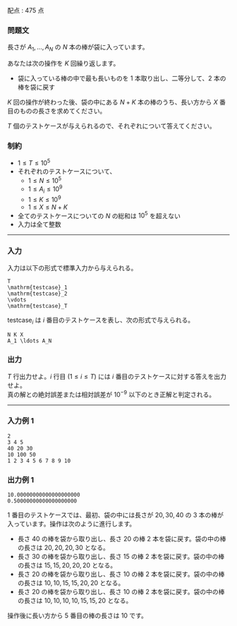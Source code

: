 配点 : $475$ 点

### 問題文

長さが $A_1,\ldots,A_N$ の $N$ 本の棒が袋に入っています。

あなたは次の操作を $K$ 回繰り返します。

  * 袋に入っている棒の中で最も長いものを $1$ 本取り出し、二等分して、$2$ 本の棒を袋に戻す



$K$ 回の操作が終わった後、袋の中にある $N+K$ 本の棒のうち、長い方から $X$ 番目のものの長さを求めてください。

$T$ 個のテストケースが与えられるので、それぞれについて答えてください。

### 制約

  * $1 \leq T \leq 10^5$
  * それぞれのテストケースについて、
    * $1 \leq N \leq 10^5$
    * $1 \leq A_i \leq 10^9$
    * $1 \leq K \leq 10^9$
    * $1 \leq X \leq N+K$
  * 全てのテストケースについての $N$ の総和は $10^5$ を超えない
  * 入力は全て整数



* * *

### 入力

入力は以下の形式で標準入力から与えられる。
    
    
    T
    \mathrm{testcase}_1
    \mathrm{testcase}_2
    \vdots
    \mathrm{testcase}_T

$\mathrm{testcase}_i$ は $i$ 番目のテストケースを表し、次の形式で与えられる。
    
    
    N K X
    A_1 \ldots A_N

### 出力

$T$ 行出力せよ。$i$ 行目 $(1 \leq i \leq T)$ には $i$ 番目のテストケースに対する答えを出力せよ。  
真の解との絶対誤差または相対誤差が $10^{-9}$ 以下のとき正解と判定される。

* * *

### 入力例 1
    
    
    2
    3 4 5
    40 20 30
    10 100 50
    1 2 3 4 5 6 7 8 9 10

### 出力例 1
    
    
    10.00000000000000000000
    0.50000000000000000000

$1$ 番目のテストケースでは、最初、袋の中には長さが $20,30,40$ の $3$ 本の棒が入っています。操作は次のように進行します。

  * 長さ $40$ の棒を袋から取り出し、長さ $20$ の棒 $2$ 本を袋に戻す。袋の中の棒の長さは $20,20,20,30$ となる。
  * 長さ $30$ の棒を袋から取り出し、長さ $15$ の棒 $2$ 本を袋に戻す。袋の中の棒の長さは $15,15,20,20,20$ となる。
  * 長さ $20$ の棒を袋から取り出し、長さ $10$ の棒 $2$ 本を袋に戻す。袋の中の棒の長さは $10,10,15,15,20,20$ となる。
  * 長さ $20$ の棒を袋から取り出し、長さ $10$ の棒 $2$ 本を袋に戻す。袋の中の棒の長さは $10,10,10,10,15,15,20$ となる。



操作後に長い方から $5$ 番目の棒の長さは $10$ です。